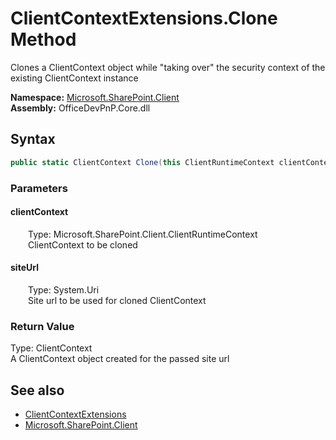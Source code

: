 # ClientContextExtensions.Clone Method  
 Clones a ClientContext object while "taking over" the security context of the existing ClientContext instance   

**Namespace:** [Microsoft.SharePoint.Client](Microsoft.SharePoint.Client.md)  
**Assembly:** OfficeDevPnP.Core.dll  
## Syntax
```C#
public static ClientContext Clone(this ClientRuntimeContext clientContext, Uri siteUrl)
```
### Parameters
#### clientContext  
&emsp;&emsp;Type: Microsoft.SharePoint.Client.ClientRuntimeContext  
&emsp;&emsp;ClientContext to be cloned  

  

#### siteUrl  
&emsp;&emsp;Type: System.Uri  
&emsp;&emsp;Site url to be used for cloned ClientContext  

  

### Return Value
Type: ClientContext  
A ClientContext object created for the passed site url  


## See also
- [ClientContextExtensions](Microsoft.SharePoint.Client.ClientContextExtensions.md) 
- [Microsoft.SharePoint.Client](Microsoft.SharePoint.Client.md) 
